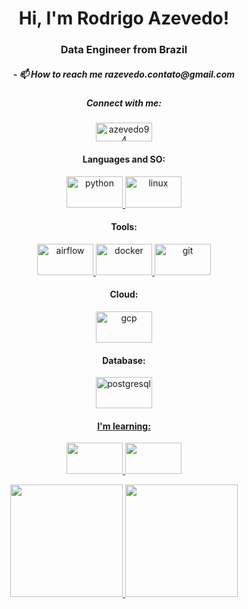 <h1 align="center">Hi, I'm Rodrigo Azevedo!</h1>
<h3 align="center">Data Engineer from Brazil</h3>

<h5 align="center">- 📫 How to reach me razevedo.contato@gmail.com </h5>

<h5 align="center">Connect with me:</h5>
<p align="center">
<a href="https://linkedin.com/in/azevedo94" target="blank"><img align="center" src="https://img.shields.io/badge/LinkedIn-0077B5?style=for-the-badge&logo=linkedin&logoColor=white" alt="azevedo94" height="30" width="90" /></a>

</p>

<h4 align="center">Languages and SO:</h4>
<p align="center"> 
<a href="https://www.python.org/" target="_blank"> <img src="https://cdn.jsdelivr.net/gh/devicons/devicon/icons/python/python-original.svg" alt="python" width="90" height="50"/>
<a href="https://www.linux.org/" target="_blank"> <img src="https://cdn.jsdelivr.net/gh/devicons/devicon/icons/linux/linux-original.svg" alt="linux" width="90" height="50"/> 
</a>
 
<h4 align="center">Tools:</h4>
<p align="center">
<a href="https://airflow.apache.org/" target="_blank"> <img src="https://api.iconify.design/logos/airflow.svg" alt="airflow" width="90" height="50"/> 
</a>
<a href="https://www.docker.com/" target="_blank"> <img src="https://cdn.jsdelivr.net/gh/devicons/devicon/icons/docker/docker-original.svg" alt="docker" width="90" height="50"/> 
</a>
<a href="https://git-scm.com/" target="_blank"> <img src="https://cdn.jsdelivr.net/gh/devicons/devicon/icons/git/git-original.svg" alt="git" width="90" height="50"/> 
</a> 
 
<h4 align="center">Cloud:</h4>
<p align="center">
<a href="https://cloud.google.com" target="_blank"> <img src="https://cdn.jsdelivr.net/gh/devicons/devicon/icons/googlecloud/googlecloud-original.svg" alt="gcp" width="90" height="50"/> 
</a>
 
 
<h4 align="center">Database:</h4>
<p align="center">
<a href="https://www.postgresql.org" target="_blank"> <img src="https://cdn.jsdelivr.net/gh/devicons/devicon/icons/postgresql/postgresql-original.svg" alt="postgresql" width="90" height="50"/> </p>
 
<h4 align="center">I'm learning:</h4>
<p align="center">
<img src="https://cdn.jsdelivr.net/gh/devicons/devicon/icons/amazonwebservices/amazonwebservices-original.svg" width="90" height="50"/>
<img src="https://cdn.jsdelivr.net/gh/devicons/devicon/icons/jenkins/jenkins-original.svg" width="90" height="50"/>
</p>

 
<div>
<p align="center">
<a href="https://github.com/seu-usuário-aqui">
<img height="180em" src="https://github-readme-stats.vercel.app/api/top-langs/?username=razevedo1994&layout=compact&langs_count=7&theme=github_dark"/>
<img height="180em" src="https://github-readme-stats.vercel.app/api?username=razevedo1994&show_icons=true&theme=github_dark&include_all_commits=true&count_private=true"/>
</p>
</div>
